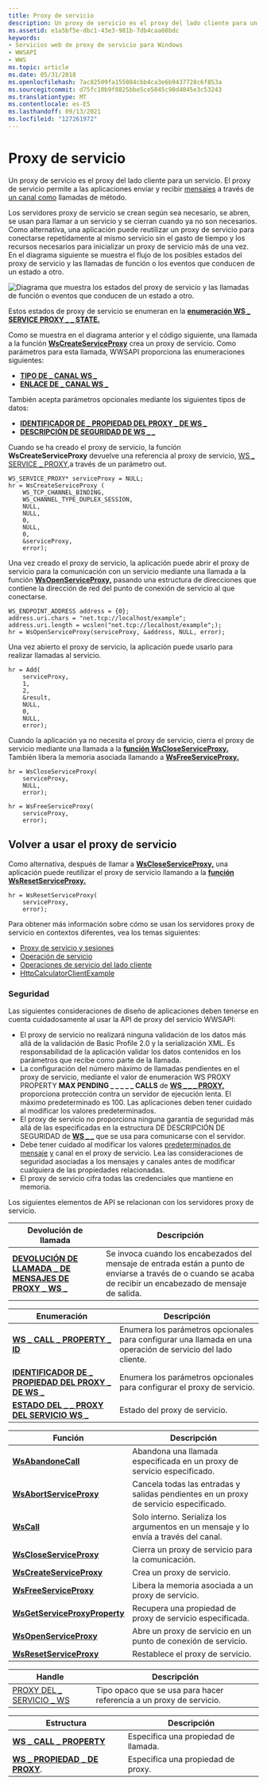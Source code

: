 ```yaml
---
title: Proxy de servicio
description: Un proxy de servicio es el proxy del lado cliente para un servicio.
ms.assetid: e1a5bf5e-dbc1-43e3-981b-7db4caa08bdc
keywords:
- Servicios web de proxy de servicio para Windows
- WWSAPI
- WWS
ms.topic: article
ms.date: 05/31/2018
ms.openlocfilehash: 7ac82509fa155084cbb4ca3e6b9437728c6f853a
ms.sourcegitcommit: d75fc10b9f0825bbe5ce5045c90d4045e3c53243
ms.translationtype: MT
ms.contentlocale: es-ES
ms.lasthandoff: 09/13/2021
ms.locfileid: "127261972"
---
```

# <a name="service-proxy"></a>Proxy de servicio

Un proxy de servicio es el proxy del lado cliente para un servicio. El proxy de servicio permite a las aplicaciones enviar y recibir [mensajes](message.md) a través de [un canal como](channel.md) llamadas de método.

Los servidores proxy de servicio se crean según sea necesario, se abren, se usan para llamar a un servicio y se cierran cuando ya no son necesarios. Como alternativa, una aplicación puede reutilizar un proxy de servicio para conectarse repetidamente al mismo servicio sin el gasto de tiempo y los recursos necesarios para inicializar un proxy de servicio más de una vez. En el diagrama siguiente se muestra el flujo de los posibles estados del proxy de servicio y las llamadas de función o los eventos que conducen de un estado a otro.

![Diagrama que muestra los estados del proxy de servicio y las llamadas de función o eventos que conducen de un estado a otro.](images/serviceproxystates.png)

Estos estados de proxy de servicio se enumeran en la [**enumeración WS \_ SERVICE PROXY \_ \_ STATE.**](/windows/desktop/api/WebServices/ne-webservices-ws_service_proxy_state)

Como se muestra en el diagrama anterior y el código siguiente, una llamada a la función [**WsCreateServiceProxy**](/windows/desktop/api/WebServices/nf-webservices-wscreateserviceproxy) crea un proxy de servicio. Como parámetros para esta llamada, WWSAPI proporciona las enumeraciones siguientes:

-   [**TIPO DE \_ CANAL WS \_**](/windows/desktop/api/WebServices/ne-webservices-ws_channel_type)
-   [**ENLACE DE \_ CANAL WS \_**](/windows/desktop/api/WebServices/ne-webservices-ws_channel_binding)

También acepta parámetros opcionales mediante los siguientes tipos de datos:

-   [**IDENTIFICADOR DE \_ PROPIEDAD DEL PROXY \_ DE WS \_**](/windows/desktop/api/WebServices/ne-webservices-ws_proxy_property_id)
-   [**DESCRIPCIÓN DE SEGURIDAD DE WS \_ \_**](/windows/desktop/api/WebServices/ns-webservices-ws_security_description)

Cuando se ha creado el proxy de servicio, la función **WsCreateServiceProxy** devuelve una referencia al proxy de servicio, [WS \_ SERVICE \_ PROXY,](ws-service-proxy.md)a través de un parámetro out.

``` syntax
WS_SERVICE_PROXY* serviceProxy = NULL;
hr = WsCreateServiceProxy (
    WS_TCP_CHANNEL_BINDING, 
    WS_CHANNEL_TYPE_DUPLEX_SESSION, 
    NULL, 
    NULL, 
    0, 
    NULL,
    0,
    &serviceProxy, 
    error);
```

Una vez creado el proxy de servicio, la aplicación puede abrir el proxy de servicio para [](/windows/desktop/api/WebServices/ns-webservices-ws_endpoint_address) la comunicación con un servicio mediante una llamada a la función [**WsOpenServiceProxy,**](/windows/desktop/api/WebServices/nf-webservices-wsopenserviceproxy) pasando una estructura de direcciones que contiene la dirección de red del punto de conexión de servicio al que conectarse.

``` syntax
WS_ENDPOINT_ADDRESS address = {0};
address.uri.chars = "net.tcp://localhost/example";
address.uri.length = wcslen("net.tcp://localhost/example";);
hr = WsOpenServiceProxy(serviceProxy, &address, NULL, error);
```

Una vez abierto el proxy de servicio, la aplicación puede usarlo para realizar llamadas al servicio.

``` syntax
hr = Add(
    serviceProxy, 
    1, 
    2, 
    &result, 
    NULL, 
    0, 
    NULL, 
    error);
```

Cuando la aplicación ya no necesita el proxy de servicio, cierra el proxy de servicio mediante una llamada a la [**función WsCloseServiceProxy.**](/windows/desktop/api/WebServices/nf-webservices-wscloseserviceproxy) También libera la memoria asociada llamando a [**WsFreeServiceProxy.**](/windows/desktop/api/WebServices/nf-webservices-wsfreeserviceproxy)

``` syntax
hr = WsCloseServiceProxy(
    serviceProxy, 
    NULL, 
    error);
```

``` syntax
hr = WsFreeServiceProxy(
    serviceProxy, 
    error);
```

## <a name="reusing-the-service-proxy"></a>Volver a usar el proxy de servicio

Como alternativa, después de llamar a [**WsCloseServiceProxy,**](/windows/desktop/api/WebServices/nf-webservices-wscloseserviceproxy) una aplicación puede reutilizar el proxy de servicio llamando a la [**función WsResetServiceProxy.**](/windows/desktop/api/WebServices/nf-webservices-wsresetserviceproxy)

``` syntax
hr = WsResetServiceProxy(
    serviceProxy, 
    error);
```

Para obtener más información sobre cómo se usan los servidores proxy de servicio en contextos diferentes, vea los temas siguientes:

-   [Proxy de servicio y sesiones](service-proxy-and-sessions.md)
-   [Operación de servicio](service-operation.md)
-   [Operaciones de servicio del lado cliente](client-side-service-operations.md)
-   [HttpCalculatorClientExample](httpcalculatorclientexample.md)

### <a name="security"></a>Seguridad

Las siguientes consideraciones de diseño de aplicaciones deben tenerse en cuenta cuidadosamente al usar la API de proxy del servicio WWSAPI:

-   El proxy de servicio no realizará ninguna validación de los datos más allá de la validación de Basic Profile 2.0 y la serialización XML. Es responsabilidad de la aplicación validar los datos contenidos en los parámetros que recibe como parte de la llamada.
-   La configuración del número máximo de llamadas pendientes en el proxy de servicio, mediante el valor de enumeración WS PROXY PROPERTY **MAX PENDING \_ \_ \_ \_ \_ CALLS** de [**WS \_ \_ \_ PROXY,**](/windows/desktop/api/WebServices/ne-webservices-ws_proxy_property_id) proporciona protección contra un servidor de ejecución lenta. El máximo predeterminado es 100. Las aplicaciones deben tener cuidado al modificar los valores predeterminados.
-   El proxy de servicio no proporciona ninguna garantía de seguridad más allá de las especificadas en la estructura DE DESCRIPCIÓN DE SEGURIDAD de [**WS \_ \_**](/windows/desktop/api/WebServices/ns-webservices-ws_security_description) que se usa para comunicarse con el servidor.
-   Debe tener cuidado al modificar los valores [predeterminados de mensaje](message.md) [y](channel.md) canal en el proxy de servicio. Lea las consideraciones de seguridad asociadas a los mensajes y canales antes de modificar cualquiera de las propiedades relacionadas.
-   El proxy de servicio cifra todas las credenciales que mantiene en memoria.

Los siguientes elementos de API se relacionan con los servidores proxy de servicio.

| Devolución de llamada                                                          | Descripción                                                                                                                     |
|-------------------------------------------------------------------|---------------------------------------------------------------------------------------------------------------------------------|
| [**DEVOLUCIÓN DE LLAMADA \_ DE MENSAJES DE PROXY \_ WS \_**](/windows/desktop/api/WebServices/nc-webservices-ws_proxy_message_callback) | Se invoca cuando los encabezados del mensaje de entrada están a punto de enviarse a través de o cuando se acaba de recibir un encabezado de mensaje de salida. |



 



| Enumeración                                                 | Descripción                                                                               |
|-------------------------------------------------------------|-------------------------------------------------------------------------------------------|
| [**WS \_ CALL \_ PROPERTY \_ ID**](/windows/desktop/api/WebServices/ne-webservices-ws_call_property_id)       | Enumera los parámetros opcionales para configurar una llamada en una operación de servicio del lado cliente. |
| [**IDENTIFICADOR DE \_ PROPIEDAD DEL PROXY \_ DE WS \_**](/windows/desktop/api/WebServices/ne-webservices-ws_proxy_property_id)     | Enumera los parámetros opcionales para configurar el proxy de servicio.                         |
| [**ESTADO DEL \_ \_ PROXY DEL SERVICIO WS \_**](/windows/desktop/api/WebServices/ne-webservices-ws_service_proxy_state) | Estado del proxy de servicio.                                                           |



 



| Función                                                       | Descripción                                                                       |
|----------------------------------------------------------------|-----------------------------------------------------------------------------------|
| [**WsAbandoneCall**](/windows/desktop/api/WebServices/nf-webservices-wsabandoncall)                         | Abandona una llamada especificada en un proxy de servicio especificado.                           |
| [**WsAbortServiceProxy**](/windows/desktop/api/WebServices/nf-webservices-wsabortserviceproxy)             | Cancela todas las entradas y salidas pendientes en un proxy de servicio especificado.                |
| [**WsCall**](/windows/desktop/api/WebServices/nf-webservices-wscall)                                       | Solo interno. Serializa los argumentos en un mensaje y lo envía a través del canal. |
| [**WsCloseServiceProxy**](/windows/desktop/api/WebServices/nf-webservices-wscloseserviceproxy)             | Cierra un proxy de servicio para la comunicación.                                         |
| [**WsCreateServiceProxy**](/windows/desktop/api/WebServices/nf-webservices-wscreateserviceproxy)           | Crea un proxy de servicio.                                                          |
| [**WsFreeServiceProxy**](/windows/desktop/api/WebServices/nf-webservices-wsfreeserviceproxy)               | Libera la memoria asociada a un proxy de servicio.                              |
| [**WsGetServiceProxyProperty**](/windows/desktop/api/WebServices/nf-webservices-wsgetserviceproxyproperty) | Recupera una propiedad de proxy de servicio especificada.                                     |
| [**WsOpenServiceProxy**](/windows/desktop/api/WebServices/nf-webservices-wsopenserviceproxy)               | Abre un proxy de servicio en un punto de conexión de servicio.                                      |
| [**WsResetServiceProxy**](/windows/desktop/api/WebServices/nf-webservices-wsresetserviceproxy)             | Restablece el proxy de servicio.                                                             |



 



| Handle                                     | Descripción                                       |
|--------------------------------------------|---------------------------------------------------|
| [PROXY DEL \_ SERVICIO \_ WS](ws-service-proxy.md) | Tipo opaco que se usa para hacer referencia a un proxy de servicio. |



 



| Estructura                                         | Descripción                 |
|---------------------------------------------------|-----------------------------|
| [**WS \_ CALL \_ PROPERTY**](/windows/desktop/api/WebServices/ns-webservices-ws_call_property)    | Especifica una propiedad de llamada.  |
| [**WS \_ PROPIEDAD \_ DE PROXY**](/windows/desktop/api/WebServices/ns-webservices-ws_proxy_property). | Especifica una propiedad de proxy. |



 

 

 




